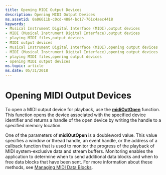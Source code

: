 ```yaml
---
title: Opening MIDI Output Devices
description: Opening MIDI Output Devices
ms.assetid: 0a06611b-c0cd-4884-bc17-761c4aec4418
keywords:
- Musical Instrument Digital Interface (MIDI),output devices
- MIDI (Musical Instrument Digital Interface),output devices
- playing MIDI files,output devices
- MIDI output devices
- Musical Instrument Digital Interface (MIDI),opening output devices
- MIDI (Musical Instrument Digital Interface),opening output devices
- playing MIDI files,opening output devices
- opening MIDI output devices
ms.topic: article
ms.date: 05/31/2018
---
```


# Opening MIDI Output Devices

To open a MIDI output device for playback, use the [**midiOutOpen**](https://msdn.microsoft.com/en-us/library/Dd798476(v=VS.85).aspx) function. This function opens the device associated with the specified device identifier and returns a handle of the open device by writing the handle to a specified memory location.

One of the parameters of **midiOutOpen** is a doubleword value. This value specifies a window or thread handle, an event handle, or the address of a callback function that is used to monitor the progress of the playback of MIDI system-exclusive data and stream buffers. Monitoring enables the application to determine when to send additional data blocks and when to free data blocks that have been sent. For more information about these methods, see [Managing MIDI Data Blocks](managing-midi-data-blocks.md).

 

 




